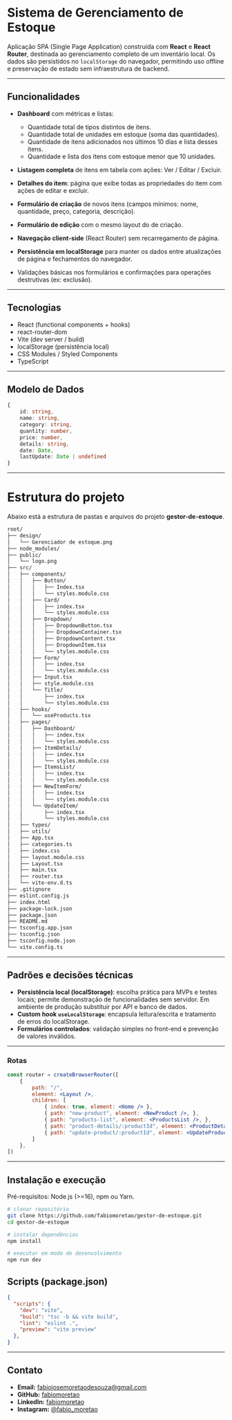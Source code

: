 # Sistema de Gerenciamento de Estoque

Aplicação SPA (Single Page Application) construída com **React** e **React Router**, destinada ao gerenciamento completo de um inventário local. Os dados são persistidos no `localStorage` do navegador, permitindo uso offline e preservação de estado sem infraestrutura de backend.

---

## Funcionalidades

* **Dashboard** com métricas e listas:

  * Quantidade total de tipos distintos de itens.
  * Quantidade total de unidades em estoque (soma das quantidades).
  * Quantidade de itens adicionados nos últimos 10 dias e lista desses itens.
  * Quantidade e lista dos itens com estoque menor que 10 unidades.
* **Listagem completa** de itens em tabela com ações: Ver / Editar / Excluir.
* **Detalhes do item**: página que exibe todas as propriedades do item com ações de editar e excluir.
* **Formulário de criação** de novos itens (campos mínimos: nome, quantidade, preço, categoria, descrição).
* **Formulário de edição** com o mesmo layout do de criação.
* **Navegação client-side** (React Router) sem recarregamento de página.
* **Persistência em localStorage** para manter os dados entre atualizações de página e fechamentos do navegador.
* Validações básicas nos formulários e confirmações para operações destrutivas (ex: exclusão).

---

## Tecnologias

* React (functional components + hooks)
* react-router-dom
* Vite (dev server / build)
* localStorage (persistência local)
* CSS Modules / Styled Components
* TypeScript

---

## Modelo de Dados

```typescript
{
    id: string,
    name: string,
    category: string,
    quantity: number,
    price: number,
    details: string,
    date: Date,
    lastUpdate: Date | undefined
}
```

---

# Estrutura do projeto

Abaixo está a estrutura de pastas e arquivos do projeto **gestor-de-estoque**.

```bash
root/
├── design/
│   └── Gerenciador de estoque.png
├── node_modules/
├── public/
│   └── logo.png
├── src/
│   ├── components/
│   │   ├── Button/
│   │   │   ├── Index.tsx
│   │   │   └── styles.module.css
│   │   ├── Card/
│   │   │   ├── index.tsx
│   │   │   └── styles.module.css
│   │   ├── Dropdown/
│   │   │   ├── DropdownButton.tsx
│   │   │   ├── DropdownContainer.tsx
│   │   │   ├── DropdownContent.tsx
│   │   │   ├── DropdownItem.tsx
│   │   │   └── styles.module.css
│   │   ├── Form/
│   │   │   ├── index.tsx
│   │   │   └── styles.module.css
│   │   ├── Input.tsx
│   │   ├── style.module.css
│   │   └── Title/
│   │       ├── index.tsx
│   │       └── styles.module.css
│   ├── hooks/
│   │   └── useProducts.tsx
│   ├── pages/
│   │   ├── Dashboard/
│   │   │   ├── index.tsx
│   │   │   └── styles.module.css
│   │   ├── ItemDetails/
│   │   │   ├── index.tsx
│   │   │   └── styles.module.css
│   │   ├── ItemsList/
│   │   │   ├── index.tsx
│   │   │   └── styles.module.css
│   │   ├── NewItemForm/
│   │   │   ├── index.tsx
│   │   │   └── styles.module.css
│   │   └── UpdateItem/
│   │       ├── index.tsx
│   │       └── styles.module.css
│   ├── types/
│   ├── utils/
│   ├── App.tsx
│   ├── categories.ts
│   ├── index.css
│   ├── layout.module.css
│   ├── Layout.tsx
│   ├── main.tsx
│   ├── router.tsx
│   └── vite-env.d.ts
├── .gitignore
├── eslint.config.js
├── index.html
├── package-lock.json
├── package.json
├── README.md
├── tsconfig.app.json
├── tsconfig.json
├── tsconfig.node.json
└── vite.config.ts
```

---

## Padrões e decisões técnicas

* **Persistência local (localStorage)**: escolha prática para MVPs e testes locais; permite demonstração de funcionalidades sem servidor. Em ambiente de produção substituir por API e banco de dados.
* **Custom hook `useLocalStorage`**: encapsula leitura/escrita e tratamento de erros do localStorage.
* **Formulários controlados**: validação simples no front-end e prevenção de valores inválidos.

---

### Rotas

```jsx
const router = createBrowserRouter([
    {
        path: "/",
        element: <Layout />,
        children: [
            { index: true, element: <Home /> },
            { path: "new-product", element: <NewProduct />, },
            { path: "products-list", element: <ProductsList />, },
            { path: "product-details/:productId", element: <ProductDetails />, },
            { path: "update-product/:productId", element: <UpdateProduct />, }
        ]
    },
])
```

---

## Instalação e execução

Pré-requisitos: Node.js (>=16), npm ou Yarn.

```bash
# clonar repositório
git clone https://github.com/fabiomoretao/gestor-de-estoque.git
cd gestor-de-estoque

# instalar dependências
npm install

# executar em modo de desenvolvimento
npm run dev

```

## Scripts (package.json)

```json
{
  "scripts": {
    "dev": "vite",
    "build": "tsc -b && vite build",
    "lint": "eslint .",
    "preview": "vite preview"
  },
}
```

---

## Contato

- **Email:** <fabiojosemoretaodesouza@gmail.com>  
- **GitHub:** [fabiomoretao](https://github.com/fabiomoretao)  
- **LinkedIn:** [fabiomoretao](https://www.linkedin.com/in/fabiomoretao)  
- **Instagram:** [@fabio_moretao](https://instagram.com/fabio_moretao)  
